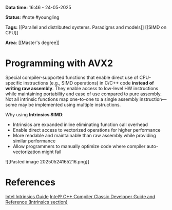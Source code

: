**Data time:** 16:46 - 24-05-2025

**Status**: #note #youngling 

**Tags:** [[Parallel and distributed systems. Paradigms and models]] [[SIMD on CPU]]

**Area**: [[Master's degree]]
# Programming with AVX2

Special compiler-supported functions that enable direct use of CPU-specific instructions (e.g., SIMD operations) in C/C++ code **instead of writing raw assembly**. They enable access to low-level HW instructions while maintaining portability and ease of use compared to pure assembly. Not all intrinsic functions map one-to-one to a single assembly instruction—some may be implemented using multiple instructions.

Why using **Intrinsics SIMD**: 
- Intrinsics are expanded inline eliminating function call overhead
- Enable direct access to vectorized operations for higher performance
- More readable and maintainable than raw assembly while providing similar performance 
- Allow programmers to manually optimize code where compiler auto-vectorization might fail 

![[Pasted image 20250524165216.png]]


# References
[Intel Intrinsics Guide](https://www.intel.com/content/www/us/en/docs/intrinsics-guide/index.htm)
[Intel® C++ Compiler Classic Developer Guide and Reference (Intrinsics section)](https://www.intel.com/content/www/us/en/docs/cpp-compiler/developer-guide-reference/2021-10/overview.html)